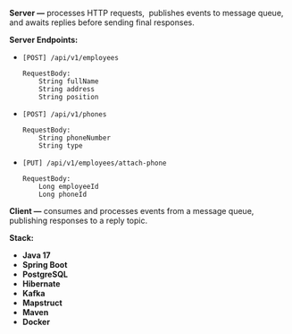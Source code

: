 **Server —** processes HTTP requests,  publishes events to message queue, and awaits replies before sending final responses.

**Server Endpoints:**

*   ```plaintext
    [POST] /api/v1/employees
    
    RequestBody:
    	String fullName
    	String address
    	String position
    ```
    
*   ```plaintext
    [POST] /api/v1/phones
    
    RequestBody:
    	String phoneNumber
    	String type
    ```
    
*   ```plaintext
    [PUT] /api/v1/employees/attach-phone
    
    RequestBody:
    	Long employeeId
    	Long phoneId
    ```
    

**Client —** consumes and processes events from a message queue, publishing responses to a reply topic.

**Stack:**

*   **Java 17**
*   **Spring Boot**
*   **PostgreSQL**
*   **Hibernate**
*   **Kafka**
*   **Mapstruct**
*   **Maven**
*   **Docker**